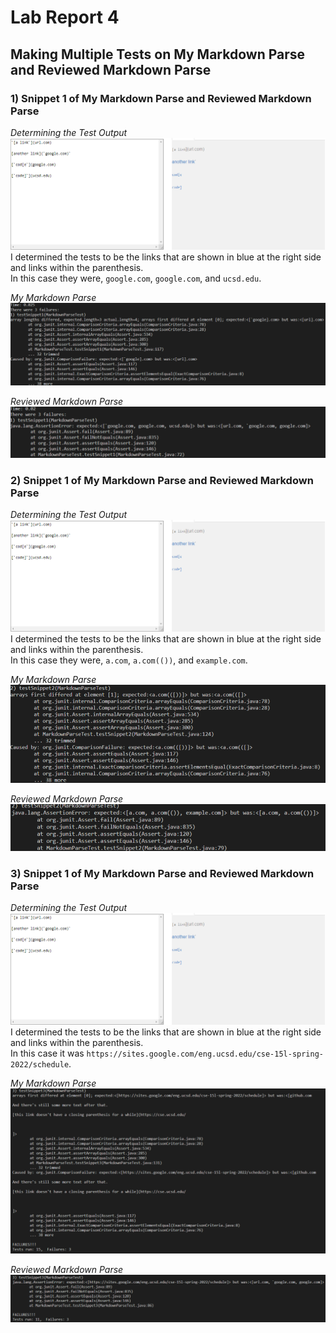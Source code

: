 # Lab Report 4

## Making Multiple Tests on My Markdown Parse and Reviewed Markdown Parse  

### 1) Snippet 1 of My Markdown Parse and Reviewed Markdown Parse  
*Determining the Test Output*
<img src='Making Tests/commonSnippet1.PNG' title='commonSnippet1.PNG' width='' alt='commonSnippet1.PNG' />  
I determined the tests to be the links that are shown in blue at the right side and links within the parenthesis.  
In this case they were, `google.com`, `google.com`, and `ucsd.edu`.  
  
*My Markdown Parse*  
<img src='Making Tests/ownSnippet1.PNG' title='ownSnippet1.PNG' width='' alt='ownSnippet1.PNG' />  
  
*Reviewed Markdown Parse*  
<img src='Making Tests/theirSnippet1.PNG' title='theirSnippet1.PNG' width='' alt='theirSnippet1.PNG' />  

### 2) Snippet 1 of My Markdown Parse and Reviewed Markdown Parse 
*Determining the Test Output*
<img src='Making Tests/commonSnippet1.PNG' title='commonSnippet1.PNG' width='' alt='commonSnippet1.PNG' />  
I determined the tests to be the links that are shown in blue at the right side and links within the parenthesis.  
In this case they were, `a.com`, `a.com(())`, and `example.com`.  
  
*My Markdown Parse*  
<img src='Making Tests/ownSnippet2.PNG' title='ownSnippet2.PNG' width='' alt='ownSnippet2.PNG' />  
  
*Reviewed Markdown Parse*  
<img src='Making Tests/theirSnippet2.PNG' title='theirSnippet2.PNG' width='' alt='theirSnippet2.PNG' />  

### 3) Snippet 1 of My Markdown Parse and Reviewed Markdown Parse 
*Determining the Test Output*
<img src='Making Tests/commonSnippet1.PNG' title='commonSnippet1.PNG' width='' alt='commonSnippet1.PNG' />  
I determined the tests to be the links that are shown in blue at the right side and links within the parenthesis.  
In this case it was `https://sites.google.com/eng.ucsd.edu/cse-15l-spring-2022/schedule`.  
  
*My Markdown Parse*  
<img src='Making Tests/ownSnippet3.PNG' title='ownSnippet3.PNG' width='' alt='ownSnippet3.PNG' />  
  
*Reviewed Markdown Parse*  
<img src='Making Tests/theirSnippet3.PNG' title='theirSnippet3.PNG' width='' alt='theirSnippet3.PNG' />  

